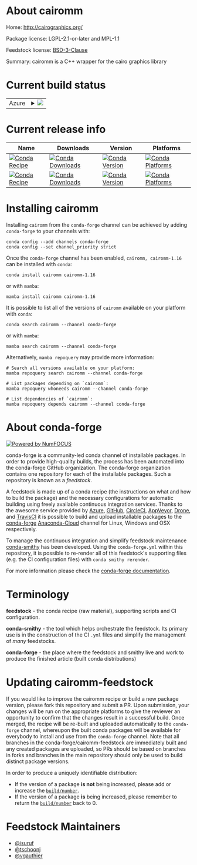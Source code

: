 About cairomm
=============

Home: http://cairographics.org/

Package license: LGPL-2.1-or-later and MPL-1.1

Feedstock license: [BSD-3-Clause](https://github.com/conda-forge/cairomm-feedstock/blob/main/LICENSE.txt)

Summary: cairomm is a C++ wrapper for the cairo graphics library

Current build status
====================


<table>
    
  <tr>
    <td>Azure</td>
    <td>
      <details>
        <summary>
          <a href="https://dev.azure.com/conda-forge/feedstock-builds/_build/latest?definitionId=3779&branchName=main">
            <img src="https://dev.azure.com/conda-forge/feedstock-builds/_apis/build/status/cairomm-feedstock?branchName=main">
          </a>
        </summary>
        <table>
          <thead><tr><th>Variant</th><th>Status</th></tr></thead>
          <tbody><tr>
              <td>linux_64</td>
              <td>
                <a href="https://dev.azure.com/conda-forge/feedstock-builds/_build/latest?definitionId=3779&branchName=main">
                  <img src="https://dev.azure.com/conda-forge/feedstock-builds/_apis/build/status/cairomm-feedstock?branchName=main&jobName=linux&configuration=linux_64_" alt="variant">
                </a>
              </td>
            </tr><tr>
              <td>osx_64</td>
              <td>
                <a href="https://dev.azure.com/conda-forge/feedstock-builds/_build/latest?definitionId=3779&branchName=main">
                  <img src="https://dev.azure.com/conda-forge/feedstock-builds/_apis/build/status/cairomm-feedstock?branchName=main&jobName=osx&configuration=osx_64_" alt="variant">
                </a>
              </td>
            </tr><tr>
              <td>osx_arm64</td>
              <td>
                <a href="https://dev.azure.com/conda-forge/feedstock-builds/_build/latest?definitionId=3779&branchName=main">
                  <img src="https://dev.azure.com/conda-forge/feedstock-builds/_apis/build/status/cairomm-feedstock?branchName=main&jobName=osx&configuration=osx_arm64_" alt="variant">
                </a>
              </td>
            </tr><tr>
              <td>win_64</td>
              <td>
                <a href="https://dev.azure.com/conda-forge/feedstock-builds/_build/latest?definitionId=3779&branchName=main">
                  <img src="https://dev.azure.com/conda-forge/feedstock-builds/_apis/build/status/cairomm-feedstock?branchName=main&jobName=win&configuration=win_64_" alt="variant">
                </a>
              </td>
            </tr>
          </tbody>
        </table>
      </details>
    </td>
  </tr>
</table>

Current release info
====================

| Name | Downloads | Version | Platforms |
| --- | --- | --- | --- |
| [![Conda Recipe](https://img.shields.io/badge/recipe-cairomm-green.svg)](https://anaconda.org/conda-forge/cairomm) | [![Conda Downloads](https://img.shields.io/conda/dn/conda-forge/cairomm.svg)](https://anaconda.org/conda-forge/cairomm) | [![Conda Version](https://img.shields.io/conda/vn/conda-forge/cairomm.svg)](https://anaconda.org/conda-forge/cairomm) | [![Conda Platforms](https://img.shields.io/conda/pn/conda-forge/cairomm.svg)](https://anaconda.org/conda-forge/cairomm) |
| [![Conda Recipe](https://img.shields.io/badge/recipe-cairomm--1.16-green.svg)](https://anaconda.org/conda-forge/cairomm-1.16) | [![Conda Downloads](https://img.shields.io/conda/dn/conda-forge/cairomm-1.16.svg)](https://anaconda.org/conda-forge/cairomm-1.16) | [![Conda Version](https://img.shields.io/conda/vn/conda-forge/cairomm-1.16.svg)](https://anaconda.org/conda-forge/cairomm-1.16) | [![Conda Platforms](https://img.shields.io/conda/pn/conda-forge/cairomm-1.16.svg)](https://anaconda.org/conda-forge/cairomm-1.16) |

Installing cairomm
==================

Installing `cairomm` from the `conda-forge` channel can be achieved by adding `conda-forge` to your channels with:

```
conda config --add channels conda-forge
conda config --set channel_priority strict
```

Once the `conda-forge` channel has been enabled, `cairomm, cairomm-1.16` can be installed with `conda`:

```
conda install cairomm cairomm-1.16
```

or with `mamba`:

```
mamba install cairomm cairomm-1.16
```

It is possible to list all of the versions of `cairomm` available on your platform with `conda`:

```
conda search cairomm --channel conda-forge
```

or with `mamba`:

```
mamba search cairomm --channel conda-forge
```

Alternatively, `mamba repoquery` may provide more information:

```
# Search all versions available on your platform:
mamba repoquery search cairomm --channel conda-forge

# List packages depending on `cairomm`:
mamba repoquery whoneeds cairomm --channel conda-forge

# List dependencies of `cairomm`:
mamba repoquery depends cairomm --channel conda-forge
```


About conda-forge
=================

[![Powered by
NumFOCUS](https://img.shields.io/badge/powered%20by-NumFOCUS-orange.svg?style=flat&colorA=E1523D&colorB=007D8A)](https://numfocus.org)

conda-forge is a community-led conda channel of installable packages.
In order to provide high-quality builds, the process has been automated into the
conda-forge GitHub organization. The conda-forge organization contains one repository
for each of the installable packages. Such a repository is known as a *feedstock*.

A feedstock is made up of a conda recipe (the instructions on what and how to build
the package) and the necessary configurations for automatic building using freely
available continuous integration services. Thanks to the awesome service provided by
[Azure](https://azure.microsoft.com/en-us/services/devops/), [GitHub](https://github.com/),
[CircleCI](https://circleci.com/), [AppVeyor](https://www.appveyor.com/),
[Drone](https://cloud.drone.io/welcome), and [TravisCI](https://travis-ci.com/)
it is possible to build and upload installable packages to the
[conda-forge](https://anaconda.org/conda-forge) [Anaconda-Cloud](https://anaconda.org/)
channel for Linux, Windows and OSX respectively.

To manage the continuous integration and simplify feedstock maintenance
[conda-smithy](https://github.com/conda-forge/conda-smithy) has been developed.
Using the ``conda-forge.yml`` within this repository, it is possible to re-render all of
this feedstock's supporting files (e.g. the CI configuration files) with ``conda smithy rerender``.

For more information please check the [conda-forge documentation](https://conda-forge.org/docs/).

Terminology
===========

**feedstock** - the conda recipe (raw material), supporting scripts and CI configuration.

**conda-smithy** - the tool which helps orchestrate the feedstock.
                   Its primary use is in the construction of the CI ``.yml`` files
                   and simplify the management of *many* feedstocks.

**conda-forge** - the place where the feedstock and smithy live and work to
                  produce the finished article (built conda distributions)


Updating cairomm-feedstock
==========================

If you would like to improve the cairomm recipe or build a new
package version, please fork this repository and submit a PR. Upon submission,
your changes will be run on the appropriate platforms to give the reviewer an
opportunity to confirm that the changes result in a successful build. Once
merged, the recipe will be re-built and uploaded automatically to the
`conda-forge` channel, whereupon the built conda packages will be available for
everybody to install and use from the `conda-forge` channel.
Note that all branches in the conda-forge/cairomm-feedstock are
immediately built and any created packages are uploaded, so PRs should be based
on branches in forks and branches in the main repository should only be used to
build distinct package versions.

In order to produce a uniquely identifiable distribution:
 * If the version of a package **is not** being increased, please add or increase
   the [``build/number``](https://docs.conda.io/projects/conda-build/en/latest/resources/define-metadata.html#build-number-and-string).
 * If the version of a package **is** being increased, please remember to return
   the [``build/number``](https://docs.conda.io/projects/conda-build/en/latest/resources/define-metadata.html#build-number-and-string)
   back to 0.

Feedstock Maintainers
=====================

* [@isuruf](https://github.com/isuruf/)
* [@tschoonj](https://github.com/tschoonj/)
* [@vgauthier](https://github.com/vgauthier/)

